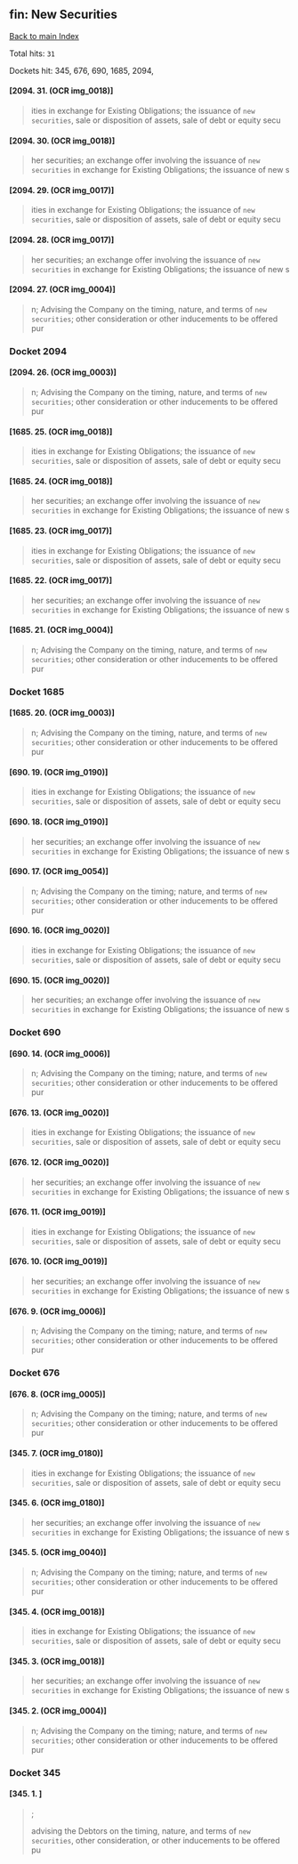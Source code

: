 
## fin: New Securities

[Back to main Index](README.md)

Total hits: `31`

Dockets hit: 345, 676, 690, 1685, 2094, 

#### [2094. 31. (OCR img_0018)]
> ities in exchange for Existing Obligations; the issuance of `new securities`, sale or disposition of assets, sale of debt or equity secu

#### [2094. 30. (OCR img_0018)]
> her securities; an exchange offer involving the issuance of `new securities` in exchange for Existing Obligations; the issuance of new s

#### [2094. 29. (OCR img_0017)]
> ities in exchange for Existing Obligations; the issuance of `new securities`, sale or disposition of assets, sale of debt or equity secu

#### [2094. 28. (OCR img_0017)]
> her securities; an exchange offer involving the issuance of `new securities` in exchange for Existing Obligations; the issuance of new s

#### [2094. 27. (OCR img_0004)]
> n; Advising the Company on the timing, nature, and terms of `new securities`; other consideration or other inducements to be offered pur

### Docket 2094

#### [2094. 26. (OCR img_0003)]
> n; Advising the Company on the timing, nature, and terms of `new securities`; other consideration or other inducements to be offered pur

#### [1685. 25. (OCR img_0018)]
> ities in exchange for Existing Obligations; the issuance of `new securities`, sale or disposition of assets, sale of debt or equity secu

#### [1685. 24. (OCR img_0018)]
> her securities; an exchange offer involving the issuance of `new securities` in exchange for Existing Obligations; the issuance of new s

#### [1685. 23. (OCR img_0017)]
> ities in exchange for Existing Obligations; the issuance of `new securities`, sale or disposition of assets, sale of debt or equity secu

#### [1685. 22. (OCR img_0017)]
> her securities; an exchange offer involving the issuance of `new securities` in exchange for Existing Obligations; the issuance of new s

#### [1685. 21. (OCR img_0004)]
> n; Advising the Company on the timing, nature, and terms of `new securities`; other consideration or other inducements to be offered pur

### Docket 1685

#### [1685. 20. (OCR img_0003)]
> n; Advising the Company on the timing, nature, and terms of `new securities`; other consideration or other inducements to be offered pur

#### [690. 19. (OCR img_0190)]
> ities in exchange for Existing Obligations; the issuance of `new securities`, sale or disposition of assets, sale of debt or equity secu

#### [690. 18. (OCR img_0190)]
> her securities; an exchange offer involving the issuance of `new securities` in exchange for Existing Obligations; the issuance of new s

#### [690. 17. (OCR img_0054)]
> n; Advising the Company on the timing; nature, and terms of `new securities`; other consideration or other inducements to be offered pur

#### [690. 16. (OCR img_0020)]
> ities in exchange for Existing Obligations; the issuance of `new securities`, sale or disposition of assets, sale of debt or equity secu

#### [690. 15. (OCR img_0020)]
> her securities; an exchange offer involving the issuance of `new securities` in exchange for Existing Obligations; the issuance of new s

### Docket 690

#### [690. 14. (OCR img_0006)]
> n; Advising the Company on the timing; nature, and terms of `new securities`; other consideration or other inducements to be offered pur

#### [676. 13. (OCR img_0020)]
> ities in exchange for Existing Obligations; the issuance of `new securities`, sale or disposition of assets, sale of debt or equity secu

#### [676. 12. (OCR img_0020)]
> her securities; an exchange offer involving the issuance of `new securities` in exchange for Existing Obligations; the issuance of new s

#### [676. 11. (OCR img_0019)]
> ities in exchange for Existing Obligations; the issuance of `new securities`, sale or disposition of assets, sale of debt or equity secu

#### [676. 10. (OCR img_0019)]
> her securities; an exchange offer involving the issuance of `new securities` in exchange for Existing Obligations; the issuance of new s

#### [676. 9. (OCR img_0006)]
> n; Advising the Company on the timing; nature, and terms of `new securities`; other consideration or other inducements to be offered pur

### Docket 676

#### [676. 8. (OCR img_0005)]
> n; Advising the Company on the timing; nature, and terms of `new securities`; other consideration or other inducements to be offered pur

#### [345. 7. (OCR img_0180)]
> ities in exchange for Existing Obligations; the issuance of `new securities`, sale or disposition of assets, sale of debt or equity secu

#### [345. 6. (OCR img_0180)]
> her securities; an exchange offer involving the issuance of `new securities` in exchange for Existing Obligations; the issuance of new s

#### [345. 5. (OCR img_0040)]
> n; Advising the Company on the timing; nature, and terms of `new securities`; other consideration or other inducements to be offered pur

#### [345. 4. (OCR img_0018)]
> ities in exchange for Existing Obligations; the issuance of `new securities`, sale or disposition of assets, sale of debt or equity secu

#### [345. 3. (OCR img_0018)]
> her securities; an exchange offer involving the issuance of `new securities` in exchange for Existing Obligations; the issuance of new s

#### [345. 2. (OCR img_0004)]
> n; Advising the Company on the timing; nature, and terms of `new securities`; other consideration or other inducements to be offered pur

### Docket 345

#### [345. 1. ]
> ; 
> 
> advising the Debtors on the timing, nature, and terms of `new securities`, other consideration, or other inducements to be offered pu
